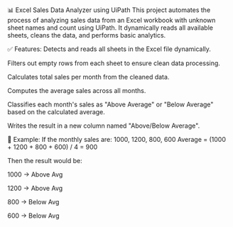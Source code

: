 📊 Excel Sales Data Analyzer using UiPath
This project automates the process of analyzing sales data from an Excel workbook with unknown sheet names and count using UiPath. It dynamically reads all available sheets, cleans the data, and performs basic analytics.

✅ Features:
Detects and reads all sheets in the Excel file dynamically.

Filters out empty rows from each sheet to ensure clean data processing.

Calculates total sales per month from the cleaned data.

Computes the average sales across all months.

Classifies each month's sales as "Above Average" or "Below Average" based on the calculated average.

Writes the result in a new column named "Above/Below Average".

📌 Example:
If the monthly sales are:
1000, 1200, 800, 600
Average = (1000 + 1200 + 800 + 600) / 4 = 900

Then the result would be:

1000 → Above Avg

1200 → Above Avg

800 → Below Avg

600 → Below Avg

